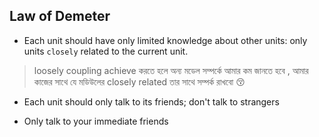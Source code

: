 ## Law of Demeter

- Each unit should have only limited knowledge about other units: only units `closely` related to the current unit.

> loosely coupling achieve করতে হলে অন্য মডেল সম্পর্কে আমার কম জানতে হবে , আমার কাজের সাথে যে মডিউলের closely related তার সাথে সম্পর্ক রাখবো 😚

- Each unit should only talk to its friends; don't talk to strangers

- Only talk to your immediate friends

